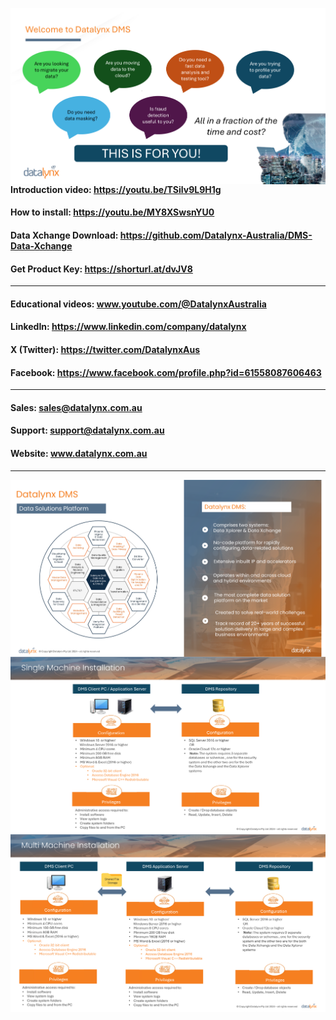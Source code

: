 <img src="https://github.com/Datalynx-Australia/DMS-Data-Xchange/blob/main/IntroPg1.png"
     alt="Datalynx PG1"
     style="float: left; margin-right: 10px;" />

 #### Introduction video: https://youtu.be/TSilv9L9H1g
 #### How to install: https://youtu.be/MY8XSwsnYU0
 #### Data Xchange Download: https://github.com/Datalynx-Australia/DMS-Data-Xchange
 #### Get Product Key: https://shorturl.at/dvJV8
________________________________________

 #### Educational videos: www.youtube.com/@DatalynxAustralia
 #### LinkedIn: https://www.linkedin.com/company/datalynx  
 #### X (Twitter): https://twitter.com/DatalynxAus
 #### Facebook: https://www.facebook.com/profile.php?id=61558087606463
________________________________________

 #### Sales:   sales@datalynx.com.au     
 #### Support: support@datalynx.com.au     
 #### Website: www.datalynx.com.au
________________________________________     


<img src="https://github.com/Datalynx-Australia/DMS-Data-Xchange/blob/main/IntroPg2.png"
     alt="Datalynx PG2"
     style="float: left; margin-right: 10px;" />

________________________________________     


<img src="https://github.com/Datalynx-Australia/DMS-Data-Xchange/blob/main/IntroPg3.png"
     alt="Datalynx PG3"
     style="float: left; margin-right: 10px;" />

________________________________________     


<img src="https://github.com/Datalynx-Australia/DMS-Data-Xchange/blob/main/IntroPg4.png"
     alt="Datalynx PG4"
     style="float: left; margin-right: 10px;" />


